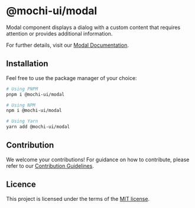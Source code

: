 # @mochi-ui/modal

Modal component displays a dialog with a custom content that requires attention
or provides additional information.

For further details, visit our
[Modal Documentation](https://ds.mochiui.com/?path=/docs/components-modal--docs).

## Installation

Feel free to use the package manager of your choice:

```sh
# Using PNPM
pnpm i @mochi-ui/modal

# Using NPM
npm i @mochi-ui/modal

# Using Yarn
yarn add @mochi-ui/modal
```

## Contribution

We welcome your contributions! For guidance on how to contribute, please refer
to our [Contribution Guidelines](/CONTRIBUTING.md).

## Licence

This project is licensed under the terms of the
[MIT license](https://choosealicense.com/licenses/mit/).
